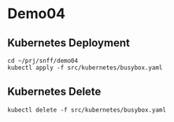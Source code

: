 # Demo04

## Kubernetes Deployment

```shell
cd ~/prj/snff/demo04
kubectl apply -f src/kubernetes/busybox.yaml
```

## Kubernetes Delete

```shell
kubectl delete -f src/kubernetes/busybox.yaml
```
